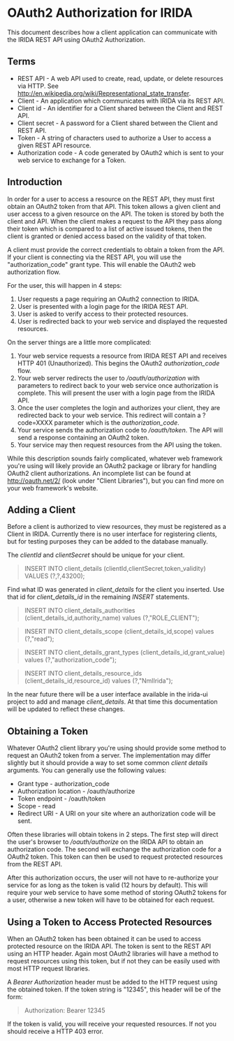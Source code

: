 OAuth2 Authorization for IRIDA
==============================
This document describes how a client application can communicate with the IRIDA REST API using OAuth2 Authorization.

Terms
-----
* REST API - A web API used to create, read, update, or delete resources via HTTP.  See http://en.wikipedia.org/wiki/Representational_state_transfer.
* Client - An application which communicates with IRIDA via its REST API.
* Client id - An identifier for a Client shared between the Client and REST API.
* Client secret - A password for a Client shared between the Client and REST API.
* Token - A string of characters used to authorize a User to access a given REST API resource.
* Authorization code - A code generated by OAuth2 which is sent to your web service to exchange for a Token.

Introduction
------------
In order for a user to access a resource on the REST API, they must first obtain an OAuth2 token from that API.  This token allows a given client and user access to a given resource on the API.  The token is stored by both the client and API.  When the client makes a request to the API they pass along their token which is compared to a list of active issued tokens, then the client is granted or denied access based on the validity of that token.

A client must provide the correct credentials to obtain a token from the API.  If your client is connecting via the REST API, you will use the "authorization_code" grant type.  This will enable the OAuth2 web authorization flow.

For the user, this will happen in 4 steps:

1. User requests a page requiring an OAuth2 connection to IRIDA.
2. User is presented with a login page for the IRIDA REST API.
3. User is asked to verify access to their protected resources.
4. User is redirected back to your web service and displayed the requested resources.

On the server things are a little more complicated:

1. Your web service requests a resource from IRIDA REST API and receives HTTP 401 (Unauthorized).  This begins the OAuth2 *authorization_code* flow.
2. Your web server redirects the user to */oauth/authorization* with parameters to redirect back to your web service once authorization is complete.  This will present the user with a login page from the IRIDA API.
3. Once the user completes the login and authorizes your client, they are redirected back to your web service.  This redirect will contain a ?code=XXXX parameter which is the *authorization_code*.
4. Your service sends the authorization code to */oauth/token*.  The API will send a response containing an OAuth2 token.
5. Your service may then request resources from the API using the token.

While this description sounds fairly complicated, whatever web framework you're using will likely provide an OAuth2 package or library for handling OAuth2 client authorizations.  An incomplete list can be found at http://oauth.net/2/ (look under "Client Libraries"), but you can find more on your web framework's website.

Adding a Client
---------------
Before a client is authorized to view resources, they must be registered as a Client in IRIDA.  Currently there is no user interface for registering clients, but for testing purposes they can be added to the database manually.

The *clientId* and *clientSecret* should be unique for your client.

> INSERT INTO client_details (clientId,clientSecret,token_validity) VALUES (?,?,43200);

Find what ID was generated in *client_details* for the client you inserted.  Use that id for *client_details_id* in the remaining *INSERT* statements.

> INSERT INTO client_details_authorities (client_details_id,authority_name) values (?,"ROLE_CLIENT");

> INSERT INTO client_details_scope (client_details_id,scope) values (?,"read");

> INSERT INTO client_details_grant_types (client_details_id,grant_value) values (?,"authorization_code");

> INSERT INTO client_details_resource_ids (client_details_id,resource_id) values (?,"NmlIrida");

In the near future there will be a user interface available in the irida-ui project to add and manage *client_details*.  At that time this documentation will be updated to reflect these changes.

Obtaining a Token
-----------------
Whatever OAuth2 client library you're using should provide some method to request an OAuth2 token from a server.  The implementation may differ slightly but it should provide a way to set some common *client details* arguments.  You can generally use the following values:

* Grant type - authorization_code
* Authorization location - /oauth/authorize
* Token endpoint - /oauth/token
* Scope - read
* Redirect URI - A URI on your site where an authorization code will be sent.

Often these libraries will obtain tokens in 2 steps.  The first step will direct the user's browser to */oauth/authorize* on the IRIDA API to obtain an authorization code.  The second will exchange the authorization code for a OAuth2 token.  This token can then be used to request protected resources from the REST API.

After this authorization occurs, the user will not have to re-authorize your service for as long as the token is valid (12 hours by default).  This will require your web service to have some method of storing OAuth2 tokens for a user, otherwise a new token will have to be obtained for each request.

Using a Token to Access Protected Resources
-------------------------------------
When an OAuth2 token has been obtained it can be used to access protected resource on the IRIDA API.  The token is sent to the REST API using an HTTP header.  Again most OAuth2 libraries will have a method to request resources using this token, but if not they can be easily used with most HTTP request libraries.

A *Bearer Authorization* header must be added to the HTTP request using the obtained token.  If the token string is "12345", this header will be of the form:

> Authorization: Bearer 12345

If the token is valid, you will receive your requested resources.  If not you should receive a HTTP 403 error.